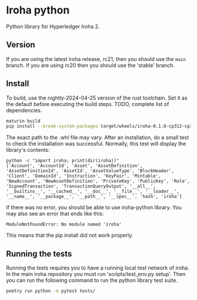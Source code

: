 # Iroha python

Python library for Hyperledger Iroha 2.

## Version

If you are using the latest iroha release, rc21, then you should use the `main` branch. If you are using rc20 then you should use the 'stable' branch.

## Install

To build, use the nightly-2024-04-25 version of the rust toolchain. Set it as the default before executing the build steps. TODO, complete list of dependencies.

```sh
maturin build
pip install --break-system-packages target/wheels/iroha-0.1.0-cp312-cp312-manylinux_2_34_x86_64.whl
```

The exact path to the .whl file may vary. After an installation, do a small test to check the installation was successful. Normally, this test will display the library's contents:

```
python -c "import iroha; print(dir(iroha))"
['Account', 'AccountId', 'Asset', 'AssetDefinition', 'AssetDefinitionId', 'AssetId', 'AssetValueType', 'BlockHeader', 'Client', 'DomainId', 'Instruction', 'KeyPair', 'Mintable', 'NewAccount', 'NewAssetDefinition', 'PrivateKey', 'PublicKey', 'Role', 'SignedTransaction', 'TransactionQueryOutput', '__all__', '__builtins__', '__cached__', '__doc__', '__file__', '__loader__', '__name__', '__package__', '__path__', '__spec__', 'hash', 'iroha']
```

If there was no error, you should be able to use iroha-python library.
You may also see an error that ends like this:

```
ModuleNotFoundError: No module named 'iroha'
```

This means that the pip install did not work properly.

## Running the tests

Running the tests requires you to have a running local test network of iroha. In the main iroha repository you must run 'scripts/test_env.py setup'. Then you can run the following command to run the python library test suite.

```sh
poetry run python -m pytest tests/
```